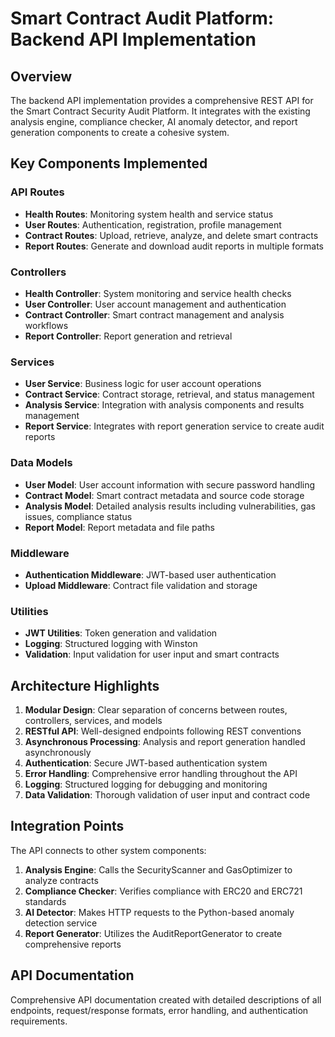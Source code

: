 # Smart Contract Audit Platform: Backend API Implementation

## Overview

The backend API implementation provides a comprehensive REST API for the Smart Contract Security Audit Platform. It integrates with the existing analysis engine, compliance checker, AI anomaly detector, and report generation components to create a cohesive system.

## Key Components Implemented

### API Routes

- **Health Routes**: Monitoring system health and service status
- **User Routes**: Authentication, registration, profile management
- **Contract Routes**: Upload, retrieve, analyze, and delete smart contracts
- **Report Routes**: Generate and download audit reports in multiple formats

### Controllers

- **Health Controller**: System monitoring and service health checks
- **User Controller**: User account management and authentication
- **Contract Controller**: Smart contract management and analysis workflows
- **Report Controller**: Report generation and retrieval

### Services

- **User Service**: Business logic for user account operations
- **Contract Service**: Contract storage, retrieval, and status management
- **Analysis Service**: Integration with analysis components and results management
- **Report Service**: Integrates with report generation service to create audit reports

### Data Models

- **User Model**: User account information with secure password handling
- **Contract Model**: Smart contract metadata and source code storage
- **Analysis Model**: Detailed analysis results including vulnerabilities, gas issues, compliance status
- **Report Model**: Report metadata and file paths

### Middleware

- **Authentication Middleware**: JWT-based user authentication
- **Upload Middleware**: Contract file validation and storage

### Utilities

- **JWT Utilities**: Token generation and validation
- **Logging**: Structured logging with Winston
- **Validation**: Input validation for user input and smart contracts

## Architecture Highlights

1. **Modular Design**: Clear separation of concerns between routes, controllers, services, and models
2. **RESTful API**: Well-designed endpoints following REST conventions
3. **Asynchronous Processing**: Analysis and report generation handled asynchronously
4. **Authentication**: Secure JWT-based authentication system
5. **Error Handling**: Comprehensive error handling throughout the API
6. **Logging**: Structured logging for debugging and monitoring
7. **Data Validation**: Thorough validation of user input and contract code

## Integration Points

The API connects to other system components:

1. **Analysis Engine**: Calls the SecurityScanner and GasOptimizer to analyze contracts
2. **Compliance Checker**: Verifies compliance with ERC20 and ERC721 standards
3. **AI Detector**: Makes HTTP requests to the Python-based anomaly detection service
4. **Report Generator**: Utilizes the AuditReportGenerator to create comprehensive reports

## API Documentation

Comprehensive API documentation created with detailed descriptions of all endpoints, request/response formats, error handling, and authentication requirements.
